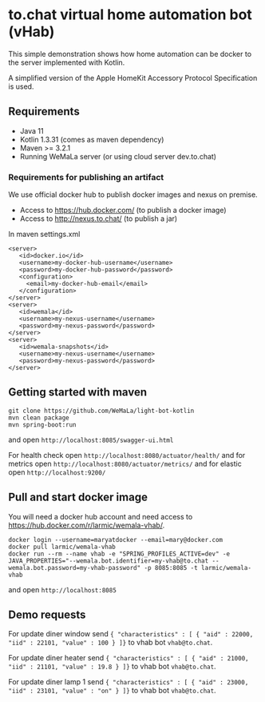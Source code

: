 # to.chat virtual home automation bot (vHab)

This simple demonstration shows how home automation can be docker to the server implemented with Kotlin.

A simplified version of the Apple HomeKit Accessory Protocol Specification is used.

## Requirements

* Java 11
* Kotlin 1.3.31 (comes as maven dependency)
* Maven >= 3.2.1
* Running WeMaLa server (or using cloud server dev.to.chat)

### Requirements for publishing an artifact

We use official docker hub to publish docker images and nexus on premise.

* Access to https://hub.docker.com/ (to publish a docker image)
* Access to http://nexus.to.chat/ (to publish a jar)

In maven settings.xml

```
<server>
   <id>docker.io</id>
   <username>my-docker-hub-username</username>
   <password>my-docker-hub-password</password>
   <configuration>
     <email>my-docker-hub-email</email>
   </configuration>
</server>
<server>
   <id>wemala</id>
   <username>my-nexus-username</username>
   <password>my-nexus-password</password>
</server>
<server>
   <id>wemala-snapshots</id>
   <username>my-nexus-username</username>
   <password>my-nexus-password</password>
</server>
```

## Getting started with maven

```ssh
git clone https://github.com/WeMaLa/light-bot-kotlin
mvn clean package
mvn spring-boot:run
```

and open ```http://localhost:8085/swagger-ui.html```

For health check open ```http://localhost:8080/actuator/health/```
and for metrics open ```http://localhost:8080/actuator/metrics/```
and for elastic open ```http://localhost:9200/```

## Pull and start docker image

You will need a docker hub account and need access to https://hub.docker.com/r/larmic/wemala-vhab/.

```ssh
docker login --username=maryatdocker --email=mary@docker.com
docker pull larmic/wemala-vhab
docker run --rm --name vhab -e "SPRING_PROFILES_ACTIVE=dev" -e JAVA_PROPERTIES="--wemala.bot.identifier=my-vhab@to.chat --wemala.bot.password=my-vhab-password" -p 8085:8085 -t larmic/wemala-vhab
```

and open ```http://localhost:8085```

## Demo requests

For update diner window send ``{ "characteristics" : [ { "aid" : 22000, "iid" : 22101, "value" : 100 } ]}``
to vhab bot ``vhab@to.chat``.

For update diner heater send ``{ "characteristics" : [ { "aid" : 21000, "iid" : 21101, "value" : 19.8 } ]}``
to vhab bot ``vhab@to.chat``.

For update diner lamp 1 send ``{ "characteristics" : [ { "aid" : 23000, "iid" : 23101, "value" : "on" } ]}``
to vhab bot ``vhab@to.chat``.
